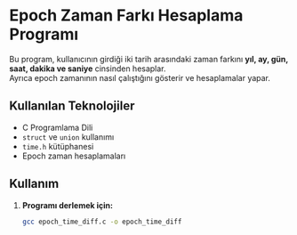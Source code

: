 # Epoch Zaman Farkı Hesaplama Programı

Bu program, kullanıcının girdiği iki tarih arasındaki zaman farkını **yıl, ay, gün, saat, dakika ve saniye** cinsinden hesaplar.  
Ayrıca epoch zamanının nasıl çalıştığını gösterir ve hesaplamalar yapar.

## Kullanılan Teknolojiler
- C Programlama Dili
- `struct` ve `union` kullanımı
- `time.h` kütüphanesi
- Epoch zaman hesaplamaları

## Kullanım
1. **Programı derlemek için:**
   ```sh
   gcc epoch_time_diff.c -o epoch_time_diff
